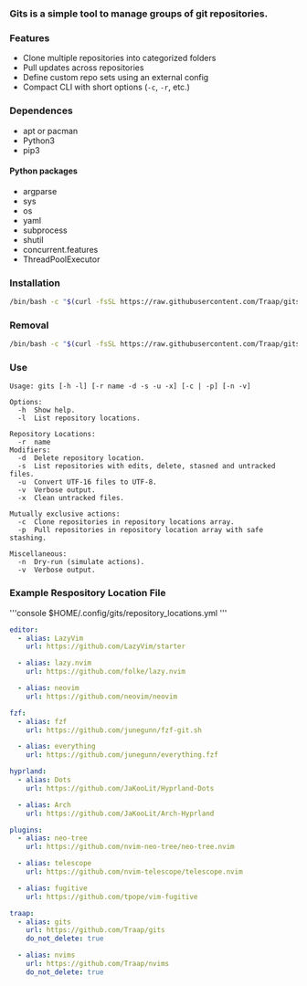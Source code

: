 ### Gits is a simple tool to manage groups of git repositories.

### Features
- Clone multiple repositories into categorized folders
- Pull updates across repositories
- Define custom repo sets using an external config
- Compact CLI with short options (`-c`, `-r`, etc.)

### Dependences
- apt or pacman
- Python3
- pip3

#### Python packages
- argparse
- sys
- os
- yaml
- subprocess
- shutil
- concurrent.features
- ThreadPoolExecutor

### Installation
```bash
/bin/bash -c "$(curl -fsSL https://raw.githubusercontent.com/Traap/gits/master/install.sh)"
```

### Removal
```bash
/bin/bash -c "$(curl -fsSL https://raw.githubusercontent.com/Traap/gits/master/uninstall.sh)"
```

### Use
```console
Usage: gits [-h -l] [-r name -d -s -u -x] [-c | -p] [-n -v]

Options:
  -h  Show help.
  -l  List repository locations.

Repository Locations:
  -r  name
Modifiers:
  -d  Delete repository location.
  -s  List repositories with edits, delete, stasned and untracked files.
  -u  Convert UTF-16 files to UTF-8.
  -v  Verbose output.
  -x  Clean untracked files.

Mutually exclusive actions:
  -c  Clone repositories in repository locations array.
  -p  Pull repositories in repository location array with safe stashing.

Miscellaneous:
  -n  Dry-run (simulate actions).
  -v  Verbose output.
```

### Example Respository Location File
'''console
$HOME/.config/gits/repository_locations.yml
'''

```yaml
editor:
  - alias: LazyVim
    url: https://github.com/LazyVim/starter

  - alias: lazy.nvim
    url: https://github.com/folke/lazy.nvim

  - alias: neovim
    url: https://github.com/neovim/neovim

fzf:
  - alias: fzf
    url: https://github.com/junegunn/fzf-git.sh

  - alias: everything
    url: https://github.com/junegunn/everything.fzf

hyprland:
  - alias: Dots
    url: https://github.com/JaKooLit/Hyprland-Dots

  - alias: Arch
    url: https://github.com/JaKooLit/Arch-Hyprland

plugins:
  - alias: neo-tree
    url: https://github.com/nvim-neo-tree/neo-tree.nvim

  - alias: telescope
    url: https://github.com/nvim-telescope/telescope.nvim

  - alias: fugitive
    url: https://github.com/tpope/vim-fugitive

traap:
  - alias: gits
    url: https://github.com/Traap/gits
    do_not_delete: true

  - alias: nvims
    url: https://github.com/Traap/nvims
    do_not_delete: true
```
